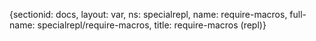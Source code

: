 {sectionid: docs, layout: var, ns: specialrepl, name: require-macros, full-name: specialrepl/require-macros,
  title: require-macros (repl)}
